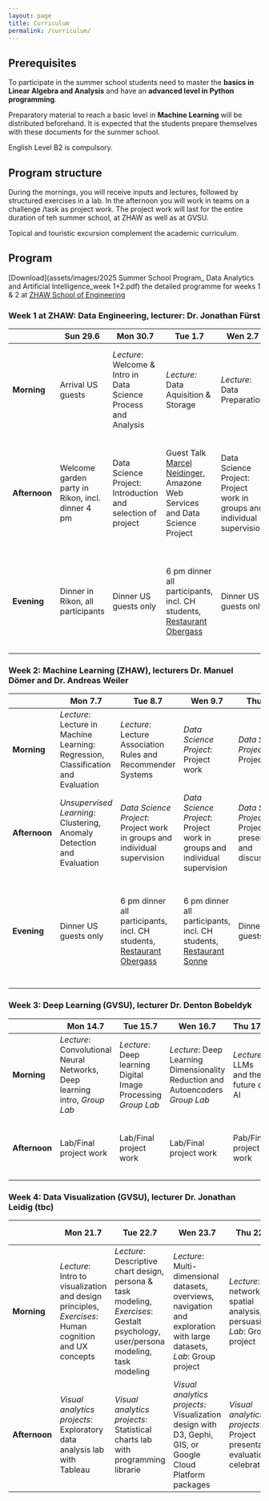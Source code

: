 ```yaml
---
layout: page
title: Curriculum
permalink: /curriculum/
---
```


## Prerequisites 

To participate in the summer school students need to master the **basics in Linear Algebra and Analysis** and have an **advanced level in Python programming**.

Preparatory material to reach a basic level in **Machine Learning** will be distributed beforehand. It is expected that the students prepare themselves with these documents for the summer school.

English Level B2 is compulsory.

## Program structure 
During the mornings, you will receive inputs and lectures, followed by structured exercises in a lab. In the afternoon you will work in teams on a challenge /task as project work.
The project work will last for the entire duration of teh summer school, at ZHAW as well as at GVSU.

Topical and touristic excursion complement the academic curriculum.

## Program
[Download](assets/images/2025 Summer School Program_ Data Analytics and Artificial Intelligence_week 1+2.pdf) the detailed programme for weeks 1 & 2 at [ZHAW School of Engineering](https://www.zhaw.ch/en/engineering)

### Week 1 at ZHAW: Data Engineering, lecturer: Dr. Jonathan Fürst 

|        |Sun 29.6|Mon 30.7|Tue 1.7|Wen 2.7|Thu 3.7|Fri 4.7|Sat 5.7|Sun 6.7.|
|--------|--------|-------|-------|-------|-------|-------|-------|--------|
|**Morning** |Arrival US guests|*Lecture*: Welcome & Intro in Data Science Process and Analysis|*Lecture:* Data Aquisition & Storage |*Lecture*: Data Preparation |*Lecture*: Data Pipelines and Workflow Orchestration |Voluntary excursion to Zurich  |Excursion [Rhine Fall](https://rheinfall.ch/en/) & [Alpstein Mountain Range](https://www.appenzell.ch/en/alpstein.html) incl overnight stay|Short hike and transfer back to Winterthur|
|**Afternoon**|Welcome garden party in Rikon, incl. dinner 4 pm|Data Science Project: Introduction and selection of project|Guest Talk [Marcel Neidinger](https://marcel.nlogn.org/pages/cv.html), Amazone Web Services and Data Science Project|Data Science Project: Project work in groups and individual supervision|Project Pitches|1-4 pm: Excursion to [Kistler AG](https://www.kistler.com/CH/en/). 4pm: Frack parade and [night of technology](https://www.zhaw.ch/de/engineering/ueber-uns/veranstaltungen/nacht-der-technik/) at ZHAW SoE|Excursion Rhine Fall & Alpstein Mountain Range incl. overnight stay, [Gatshaus Ebenalp](https://gasthaus-ebenalp.ch/)|Free time|
|**Evening**|Dinner in Rikon, all participants|Dinner US guests only|6 pm dinner all participants, incl. CH students, [Restaurant Obergass](https://www.restaurant-obergass.ch/)|Dinner US guests only|Dinner US guests only|Dinner all participants, incl. CH students at night of technology SoE (vouchers for food stands)|Dinner at [Gatshaus Ebenalp](https://gasthaus-ebenalp.ch/)|No arranged dinner|

### Week 2: Machine Learning (ZHAW), lecturers Dr. Manuel Dömer and Dr. Andreas Weiler

|        |Mon 7.7|Tue 8.7|Wen 9.7|Thu 10.7|Fri 11.7|Sat 12.7|Sun 13.7|
|--------|---------|--------|-------|-------|-------|-------|-------|
|**Morning**|*Lecture*: Lecture in Machine Learning: Regression, Classification and Evaluation | *Lecture*: Lecture Association Rules and Recommender Systems |*Data Science Project*: Project work |*Data Science Project*: Project work|Full day excursion to Berne incl. visit of the [federal parliament building](https://www.parlament.ch/en/%C3%BCber-das-parlament/parliament-building)|Transfer to Allendale, Michigan, USA |Transfer to Allendale, Michigan, USA|
|**Afternoon**|*Unsupervised Learning*: Clustering, Anomaly Detection and Evaluation|*Data Science Project*: Project work in groups and individual supervision|*Data Science Project*: Project work in groups and individual supervision|*Data Science Project*: Project presentations and discussions|Full day excursion to [Berne](https://www.bern.com/en/home) incl visit of the federal parliament building|Transfer to Allendale, Michigan, USA |Transfer to Allendale, Michigan, USA |
|**Evening**|Dinner US guests only|6 pm dinner all participants, incl. CH students, [Restaurant Obergass](https://www.restaurant-obergass.ch/)|6 pm dinner all participants, incl. CH students, [Restaurant Sonne](https://www.zur-sonne.ch/)|Dinner US guests only|5.30 pm farewell dinner for all participants, incl. CH students Restaurant [Altes Tramdepot](https://altestramdepot.ch/de/Info/Restaurant) in Bern|



### Week 3: Deep Learning (GVSU), lecturer Dr. Denton Bobeldyk 

|        |Mon 14.7|Tue 15.7|Wen 16.7|Thu 17.7|Fri 18.7|Sat 19.7|
|--------|---------|--------|-------|-------|-------|-------|
|**Morning**|*Lecture*: Convolutional Neural Networks, Deep learning intro, *Group Lab*|*Lecture*: Deep learning Digital Image Processing *Group Lab*|*Lecture*: Deep Learning Dimensionality Reduction and Autoencoders *Group Lab*|*Lecture*: LLMs and the future of AI |Excursion to [Sleeping Bear Dunes](https://www.nps.gov/slbe/index.htm)|Tour [historic Fort Michilimackinac](https://www.mackinacparks.com/parks-and-attractions/fort-mackinac/) and ferry to [Mackinac Island](https://www.mackinacisland.org/)|
|**Afternoon**|Lab/Final project work |Lab/Final project work|Lab/Final project work|Pab/Final project work|Catamaran Ride and overnight stay in [Mackinaw City, MI](https://mackinawcity.com/)|Transfer back to Allendale|

### Week 4: Data Visualization (GVSU), lecturer Dr. Jonathan Leidig (tbc)

|        |Mon 21.7|Tue 22.7|Wen 23.7|Thu 224.7|Fri 25.7|Sat 26.7|
|--------|---------|--------|-------|-------|-------|---------|
|**Morning**|*Lecture*: Intro to visualization and design principles, *Exercises*: Human cognition and UX concepts|*Lecture*: Descriptive chart design, persona & task modeling, *Exercises*: Gestalt psychology, user/persona modeling, task modeling|*Lecture*: Multi-dimensional datasets, overviews, navigation and exploration with large datasets, *Lab*: Group project|*Lecture*: Tree, network, spatial analysis, persuasion, *Lab*: Group project|Excursion to [Chicago](https://www.chicago.gov/city/en.html)|Free Time in Chicago and closure of summer school|
|**Afternoon**|*Visual analytics projects*: Exploratory data analysis lab with Tableau|*Visual analytics projects*: Statistical charts lab with programming librarie|*Visual analytics projects*: Visualization design with D3, Gephi, GIS, or Google Cloud Platform packages|*Visual analytics projects*: Project presentations, evaluation, celebration|Free time in Chicago and  overnight stay at [Chicago Hostel-International](https://hihostels.com/hostels/hi-chicago/)|






